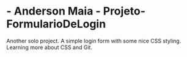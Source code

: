 #  - Anderson Maia - Projeto-FormularioDeLogin

Another solo project. A simple login form with some nice CSS styling.
Learning more about CSS and Git.
